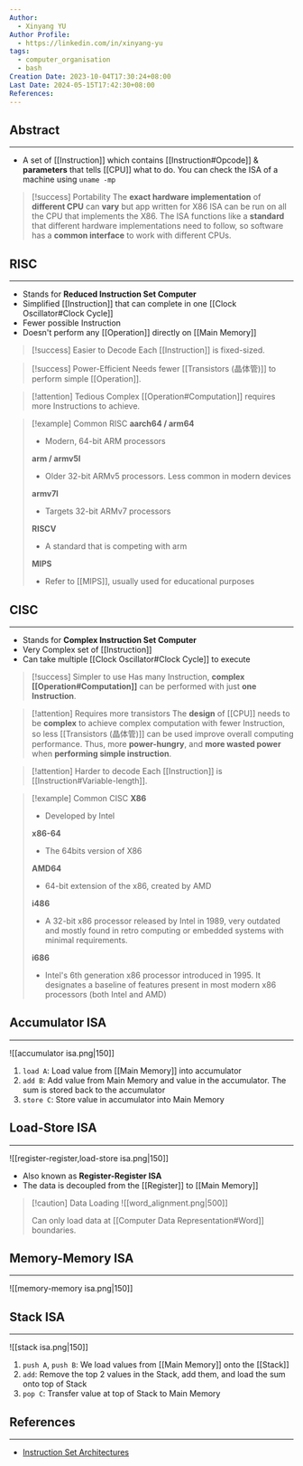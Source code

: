 ```yaml
---
Author:
  - Xinyang YU
Author Profile:
  - https://linkedin.com/in/xinyang-yu
tags:
  - computer_organisation
  - bash
Creation Date: 2023-10-04T17:30:24+08:00
Last Date: 2024-05-15T17:42:30+08:00
References: 
---
```

## Abstract
---
- A set of [[Instruction]] which contains [[Instruction#Opcode]] & **parameters** that tells [[CPU]] what to do. You can check the ISA of a machine using `uname -mp`

>[!success] Portability
> The **exact hardware implementation** of **different CPU** can **vary** but app written for X86 ISA can be run on all the CPU that implements the X86. The ISA functions like a **standard** that different hardware implementations need to follow, so software has a **common interface** to work with different CPUs.



## RISC
---
- Stands for **Reduced Instruction Set Computer**
- Simplified [[Instruction]] that can complete in one [[Clock Oscillator#Clock Cycle]]
- Fewer possible Instruction
- Doesn't perform any [[Operation]] directly on [[Main Memory]]

>[!success] Easier to Decode
>Each [[Instruction]] is fixed-sized.

>[!success] Power-Efficient
> Needs fewer [[Transistors (晶体管)]] to perform simple [[Operation]].

>[!attention] Tedious
>Complex [[Operation#Computation]] requires more Instructions to achieve.

>[!example] Common RISC
> **aarch64 / arm64** 
> - Modern, 64-bit ARM processors
>   
> **arm / armv5l**
> - Older 32-bit ARMv5 processors. Less common in modern devices
>   
> **armv7l**
> - Targets 32-bit ARMv7 processors
>  
> **RISCV**
> - A standard that is competing with arm
>   
> **MIPS**
> - Refer to [[MIPS]], usually used for educational purposes



## CISC
---
- Stands for **Complex Instruction Set Computer**
- Very Complex set of [[Instruction]]
- Can take multiple [[Clock Oscillator#Clock Cycle]] to execute

>[!success] Simpler to use
>Has many Instruction, **complex [[Operation#Computation]]** can be performed with just **one Instruction**.

>[!attention] Requires more transistors
> The **design** of [[CPU]] needs to be **complex** to achieve complex computation with fewer Instruction, so less [[Transistors (晶体管)]] can be used improve overall computing performance. Thus, more **power-hungry**, and **more wasted power** when **performing simple instruction**.

>[!attention] Harder to decode
> Each [[Instruction]] is [[Instruction#Variable-length]].


>[!example] Common CISC
> **X86** 
> - Developed by Intel
>   
> **x86-64**
> - The 64bits version of X86
>   
> **AMD64**
> - 64-bit extension of the x86, created by AMD
>   
> **i486**
> - A 32-bit x86 processor released by Intel in 1989, very outdated and mostly found in retro computing or embedded systems with minimal requirements.
> 
> **i686**
> - Intel's 6th generation x86 processor introduced in 1995. It designates a baseline of features present in most modern x86 processors (both Intel and AMD)



## Accumulator ISA
---
![[accumulator isa.png|150]]
1. ``load A``: Load value from [[Main Memory]] into accumulator
2. ``add B``: Add value from Main Memory and value in the accumulator. The sum is stored back to the accumulator
3. ``store C``: Store value in accumulator into Main Memory

## Load-Store ISA
---
![[register-register,load-store isa.png|150]]
- Also known as **Register-Register ISA**
- The data is decoupled from the [[Register]] to [[Main Memory]]

>[!caution] Data Loading
> ![[word_alignment.png|500]]
> 
> Can only load data at [[Computer Data Representation#Word]] boundaries.




## Memory-Memory ISA
---
![[memory-memory isa.png|150]]

## Stack ISA
---
![[stack isa.png|150]]
1. ``push A``, ``push B``: We load values from [[Main Memory]] onto the [[Stack]]
2. ``add``: Remove the top 2 values in the Stack, add them, and load the sum onto top of Stack
3. ``pop C``: Transfer value at top of Stack to Main Memory

## References
---
- [Instruction Set Architectures](https://youtu.be/1KTW32xSs_k)
